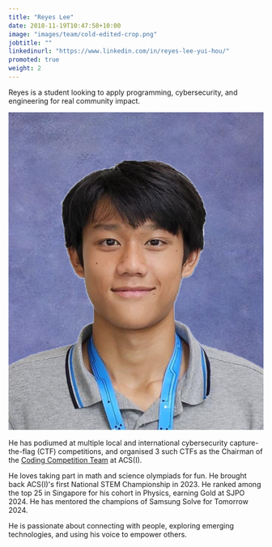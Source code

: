 ```yaml
---
title: "Reyes Lee"
date: 2018-11-19T10:47:58+10:00
image: "images/team/cold-edited-crop.png"
jobtitle: ""
linkedinurl: "https://www.linkedin.com/in/reyes-lee-yui-hou/"
promoted: true
weight: 2
---
```


Reyes is a student looking to apply programming, cybersecurity, and engineering for real community impact.

<img src="\images\team\cold-edited-crop.png">

He has podiumed at multiple local and international cybersecurity capture-the-flag (CTF) competitions, and organised 3 such CTFs as the Chairman of the [Coding Competition Team](https://coding-competition-team.github.io/) at ACS(I).

He loves taking part in math and science olympiads for fun. He brought back ACS(I)'s first National STEM Championship in 2023. He ranked among the top 25 in Singapore for his cohort in Physics, earning Gold at SJPO 2024. He has mentored the champions of Samsung Solve for Tomorrow 2024.

He is passionate about connecting with people, exploring emerging technologies, and using his voice to empower others.
